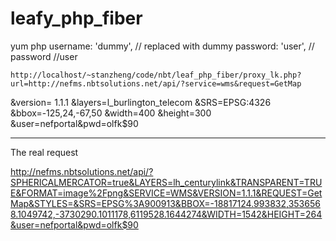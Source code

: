 leafy_php_fiber
===============

yum php 
    username: 'dummy', // replaced with dummy 
    password: 'user',   // password //user 

    http://localhost/~stanzheng/code/nbt/leaf_php_fiber/proxy_lk.php?url=http://nefms.nbtsolutions.net/api/?service=wms&request=GetMap
&version= 1.1.1
&layers=l_burlington_telecom
&SRS=EPSG:4326
&bbox=-125,24,-67,50
&width=400 
&height=300
&user=nefportal&pwd=olfk$90

---
The real request

http://nefms.nbtsolutions.net/api/?SPHERICALMERCATOR=true&LAYERS=lh_centurylink&TRANSPARENT=TRUE&FORMAT=image%2Fpng&SERVICE=WMS&VERSION=1.1.1&REQUEST=GetMap&STYLES=&SRS=EPSG%3A900913&BBOX=-18817124.993832,3536568.1049742,-3730290.1011178,6119528.1644274&WIDTH=1542&HEIGHT=264&user=nefportal&pwd=olfk$90